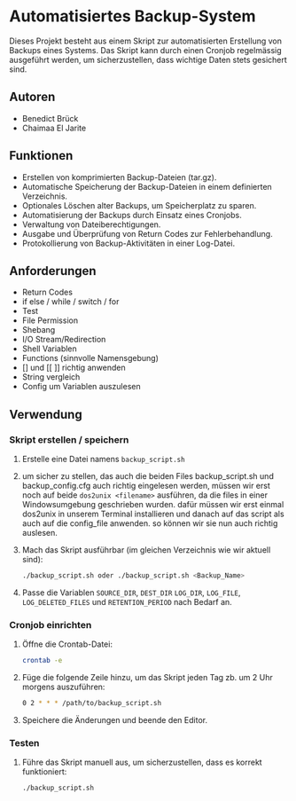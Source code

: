 # Automatisiertes Backup-System

Dieses Projekt besteht aus einem Skript zur automatisierten Erstellung von Backups eines Systems. Das Skript kann durch einen Cronjob regelmässig ausgeführt werden, um sicherzustellen, dass wichtige Daten stets gesichert sind.

## Autoren
- Benedict Brück
- Chaimaa El Jarite

## Funktionen
- Erstellen von komprimierten Backup-Dateien (tar.gz).
- Automatische Speicherung der Backup-Dateien in einem definierten Verzeichnis.
- Optionales Löschen alter Backups, um Speicherplatz zu sparen.
- Automatisierung der Backups durch Einsatz eines Cronjobs.
- Verwaltung von Dateiberechtigungen.
- Ausgabe und Überprüfung von Return Codes zur Fehlerbehandlung.
- Protokollierung von Backup-Aktivitäten in einer Log-Datei.

## Anforderungen
- Return Codes
- if else / while / switch / for
- Test
- File Permission
- Shebang
- I/O Stream/Redirection
- Shell Variablen
- Functions (sinnvolle Namensgebung)
- [] und [[ ]] richtig anwenden
- String  vergleich
- Config um Variablen auszulesen


## Verwendung

### Skript erstellen / speichern
1. Erstelle eine Datei namens `backup_script.sh` 

2. um sicher zu stellen, das auch die beiden Files backup_script.sh und backup_config.cfg auch richtig eingelesen werden, müssen wir erst noch auf beide 
    ```dos2unix <filename>```
ausführen, da die files in einer Windowsumgebung geschrieben wurden. dafür müssen wir erst einmal dos2unix in unserem Terminal installieren und danach auf das script als auch auf die config_file anwenden.
so können wir sie nun auch richtig auslesen.

2. Mach das Skript ausführbar (im gleichen Verzeichnis wie wir aktuell sind):

    ```bash
    ./backup_script.sh oder ./backup_script.sh <Backup_Name>
    ```

3. Passe die Variablen `SOURCE_DIR`, `DEST_DIR` `LOG_DIR`, `LOG_FILE`, `LOG_DELETED_FILES` und `RETENTION_PERIOD` nach Bedarf an.

### Cronjob einrichten

1. Öffne die Crontab-Datei:

    ```bash
    crontab -e
    ```

2. Füge die folgende Zeile hinzu, um das Skript jeden Tag zb. um 2 Uhr morgens auszuführen:

    ```bash
    0 2 * * * /path/to/backup_script.sh
    ```

3. Speichere die Änderungen und beende den Editor.

### Testen

1. Führe das Skript manuell aus, um sicherzustellen, dass es korrekt funktioniert:

    ```bash
    ./backup_script.sh
    ```


